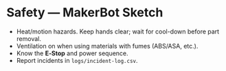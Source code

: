 # Safety — MakerBot Sketch

- Heat/motion hazards. Keep hands clear; wait for cool-down before part removal.
- Ventilation on when using materials with fumes (ABS/ASA, etc.).
- Know the **E‑Stop** and power sequence.
- Report incidents in `logs/incident-log.csv`.
